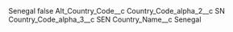<?xml version="1.0" encoding="UTF-8"?>
<CustomMetadata xmlns="http://soap.sforce.com/2006/04/metadata" xmlns:xsi="http://www.w3.org/2001/XMLSchema-instance" xmlns:xsd="http://www.w3.org/2001/XMLSchema">
    <label>Senegal</label>
    <protected>false</protected>
    <values>
        <field>Alt_Country_Code__c</field>
        <value xsi:nil="true"/>
    </values>
    <values>
        <field>Country_Code_alpha_2__c</field>
        <value xsi:type="xsd:string">SN</value>
    </values>
    <values>
        <field>Country_Code_alpha_3__c</field>
        <value xsi:type="xsd:string">SEN</value>
    </values>
    <values>
        <field>Country_Name__c</field>
        <value xsi:type="xsd:string">Senegal</value>
    </values>
</CustomMetadata>
